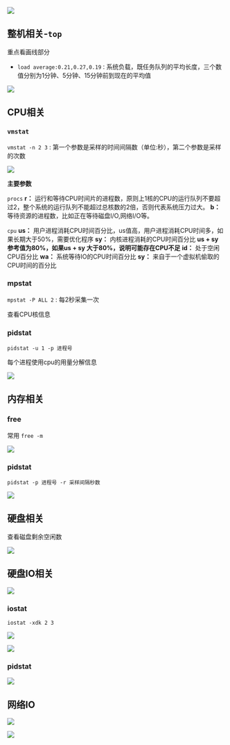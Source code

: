

![](https://youpaiyun.zongqilive.cn/image/20200427092255.png)



## 整机相关-`top `

重点看画线部分

- `load average:0.21,0.27,0.19：`系统负载，既任务队列的平均长度，三个数值分别为1分钟、5分钟、15分钟前到现在的平均值

![](https://youpaiyun.zongqilive.cn/image/20200427092950.png)

## CPU相关

### `vmstat`

`vmstat -n 2 3` : 第一个参数是采样的时间间隔数（单位:秒），第二个参数是采样的次数

![](https://youpaiyun.zongqilive.cn/image/20200427093313.png)

**主要参数**

`procs`
**r：** 运行和等待CPU时间片的进程数，原则上1核的CPU的运行队列不要超过2，整个系统的运行队列不能超过总核数的2倍，否则代表系统压力过大。
**b：** 等待资源的进程数，比如正在等待磁盘I/O,网络I/O等。

`cpu`
**us：** 用户进程消耗CPU时间百分比，us值高，用户进程消耗CPU时间多，如果长期大于50%，需要优化程序
**sy：** 内核进程消耗的CPU时间百分比
**us + sy 参考值为80%，如果us + sy 大于80%，说明可能存在CPU不足**
**id：** 处于空闲CPU百分比
**wa：** 系统等待IO的CPU时间百分比 
**sy：** 来自于一个虚拟机偷取的CPU时间的百分比

### mpstat

`mpstat -P ALL 2` : 每2秒采集一次

查看CPU核信息



### pidstat

`pidstat -u 1 -p 进程号`

每个进程使用cpu的用量分解信息

![](https://youpaiyun.zongqilive.cn/image/20200427094244.png)



## 内存相关

### free

常用 `free -m`

![](https://youpaiyun.zongqilive.cn/image/20200427093709.png)



### pidstat

`pidstat -p 进程号 -r 采样间隔秒数`

![](https://youpaiyun.zongqilive.cn/image/20200427094319.png)

## 硬盘相关

查看磁盘剩余空闲数

![](https://youpaiyun.zongqilive.cn/image/20200427094409.png)

## 硬盘IO相关

![](https://youpaiyun.zongqilive.cn/image/20200427094431.png)



### iostat

`iostat -xdk 2 3`

![](https://youpaiyun.zongqilive.cn/image/20200427094459.png)

![](https://youpaiyun.zongqilive.cn/image/20200427094545.png)

### pidstat

![](https://youpaiyun.zongqilive.cn/image/20200427094618.png)

## 网络IO

![](https://youpaiyun.zongqilive.cn/image/20200427094754.png)

![](https://youpaiyun.zongqilive.cn/image/20200427094801.png)




































































